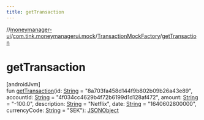 ```yaml
---
title: getTransaction
---
```

//[moneymanager-ui](../../../index.html)/[com.tink.moneymanagerui.mock](../index.html)/[TransactionMockFactory](index.html)/[getTransaction](get-transaction.html)



# getTransaction



[androidJvm]\
fun [getTransaction](get-transaction.html)(id: [String](https://kotlinlang.org/api/latest/jvm/stdlib/kotlin/-string/index.html) = &quot;8a703fa458d144f9b802b09b26a43e89&quot;, accountId: [String](https://kotlinlang.org/api/latest/jvm/stdlib/kotlin/-string/index.html) = &quot;4f034cc4629b4f72b6199d1d128af472&quot;, amount: [String](https://kotlinlang.org/api/latest/jvm/stdlib/kotlin/-string/index.html) = &quot;-100.0&quot;, description: [String](https://kotlinlang.org/api/latest/jvm/stdlib/kotlin/-string/index.html) = &quot;Netflix&quot;, date: [String](https://kotlinlang.org/api/latest/jvm/stdlib/kotlin/-string/index.html) = &quot;1640602800000&quot;, currencyCode: [String](https://kotlinlang.org/api/latest/jvm/stdlib/kotlin/-string/index.html) = &quot;SEK&quot;): [JSONObject](https://developer.android.com/reference/kotlin/org/json/JSONObject.html)




